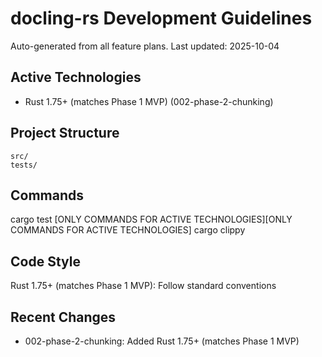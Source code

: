 # docling-rs Development Guidelines

Auto-generated from all feature plans. Last updated: 2025-10-04

## Active Technologies
- Rust 1.75+ (matches Phase 1 MVP) (002-phase-2-chunking)

## Project Structure
```
src/
tests/
```

## Commands
cargo test [ONLY COMMANDS FOR ACTIVE TECHNOLOGIES][ONLY COMMANDS FOR ACTIVE TECHNOLOGIES] cargo clippy

## Code Style
Rust 1.75+ (matches Phase 1 MVP): Follow standard conventions

## Recent Changes
- 002-phase-2-chunking: Added Rust 1.75+ (matches Phase 1 MVP)

<!-- MANUAL ADDITIONS START -->
<!-- MANUAL ADDITIONS END -->